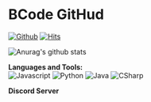 # BCode GitHud
[![Github](https://img.shields.io/badge/-Github-000?style=flat&logo=Github&logoColor=white)](https://github.com/KR-BCode)
[![Hits](https://hits.seeyoufarm.com/api/count/incr/badge.svg?url=https%3A%2F%2Fgithub.com%2FKR-BCode&count_bg=%2379C83D&title_bg=%23555555&icon=github.svg&icon_color=%23E7E7E7&title=Visitor&edge_flat=false)](https://hits.seeyoufarm.com)

![Anurag's github stats](https://github-readme-stats.vercel.app/api?username=KR-BCode&show_icons=true&theme=dark)

**Languages and Tools:**  
![Javascript](https://img.shields.io/badge/-Javascript-F7DF1E?style=for-the-badge&logo=javascript&logoColor=fff)
![Python](https://img.shields.io/badge/-Python-3776AB?style=for-the-badge&logo=python&logoColor=fff)
![Java](https://img.shields.io/badge/-Java-007396?style=for-the-badge&logo=java&logoColor=fff)
![CSharp](https://img.shields.io/badge/-C%20Sharp-239120?style=for-the-badge&logo=C%20Sharp&logoColor=fff)

**Discord Server**
